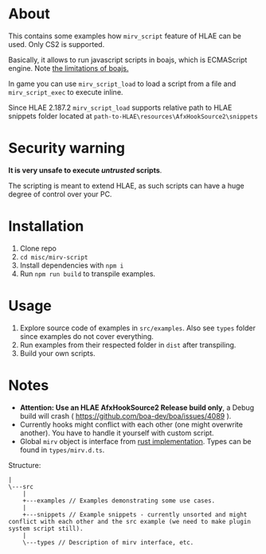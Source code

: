 # About

This contains some examples how `mirv_script` feature of HLAE can be used. Only CS2 is supported.

Basically, it allows to run javascript scripts in boajs, which is ECMAScript engine. Note [the limitations of boajs.](https://boajs.dev/conformance)

In game you can use `mirv_script_load` to load a script from a file and `mirv_script_exec` to execute inline.

Since HLAE 2.187.2 `mirv_script_load` supports relative path to HLAE snippets folder located at `path-to-HLAE\resources\AfxHookSource2\snippets`

# Security warning

**It is very unsafe to execute _untrusted_ scripts**.

The scripting is meant to extend HLAE, as such scripts can have a huge degree of control over your PC.

# Installation

1. Clone repo
2. `cd misc/mirv-script`
3. Install dependencies with `npm i`
4. Run `npm run build` to transpile examples.

# Usage

1. Explore source code of examples in `src/examples`. Also see `types` folder since examples do not cover everything.
2. Run examples from their respected folder in `dist` after transpiling.
3. Build your own scripts.

# Notes

- **Attention: Use an HLAE AfxHookSource2 Release build only**, a Debug build will crash ( https://github.com/boa-dev/boa/issues/4089 ).
- Currently hooks might conflict with each other (one might overwrite another). You have to handle it yourself with custom script.
- Global `mirv` object is interface from [rust implementation](https://github.com/advancedfx/advancedfx/blob/main/AfxHookSource2Rs/src/lib.rs). Types can be found in `types/mirv.d.ts`.

Structure:
```
|
\---src
    |
    +---examples // Examples demonstrating some use cases.
    |
    +---snippets // Example snippets - currently unsorted and might conflict with each other and the src example (we need to make plugin system script still).
    |
    \---types // Description of mirv interface, etc.
```
